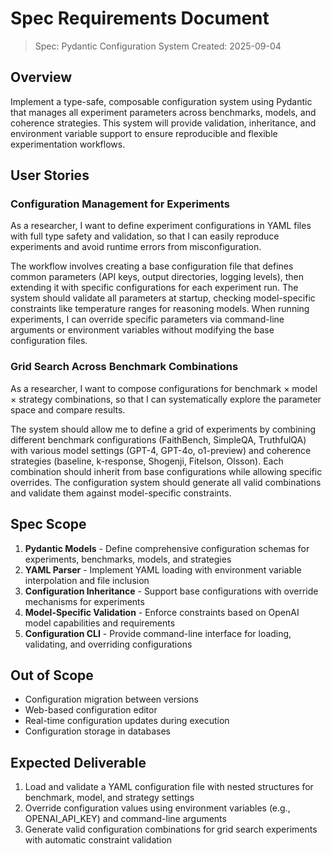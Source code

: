 # Spec Requirements Document

> Spec: Pydantic Configuration System
> Created: 2025-09-04

## Overview

Implement a type-safe, composable configuration system using Pydantic that manages all experiment parameters across benchmarks, models, and coherence strategies. This system will provide validation, inheritance, and environment variable support to ensure reproducible and flexible experimentation workflows.

## User Stories

### Configuration Management for Experiments

As a researcher, I want to define experiment configurations in YAML files with full type safety and validation, so that I can easily reproduce experiments and avoid runtime errors from misconfiguration.

The workflow involves creating a base configuration file that defines common parameters (API keys, output directories, logging levels), then extending it with specific configurations for each experiment run. The system should validate all parameters at startup, checking model-specific constraints like temperature ranges for reasoning models. When running experiments, I can override specific parameters via command-line arguments or environment variables without modifying the base configuration files.

### Grid Search Across Benchmark Combinations

As a researcher, I want to compose configurations for benchmark × model × strategy combinations, so that I can systematically explore the parameter space and compare results.

The system should allow me to define a grid of experiments by combining different benchmark configurations (FaithBench, SimpleQA, TruthfulQA) with various model settings (GPT-4, GPT-4o, o1-preview) and coherence strategies (baseline, k-response, Shogenji, Fitelson, Olsson). Each combination should inherit from base configurations while allowing specific overrides. The configuration system should generate all valid combinations and validate them against model-specific constraints.

## Spec Scope

1. **Pydantic Models** - Define comprehensive configuration schemas for experiments, benchmarks, models, and strategies
2. **YAML Parser** - Implement YAML loading with environment variable interpolation and file inclusion
3. **Configuration Inheritance** - Support base configurations with override mechanisms for experiments
4. **Model-Specific Validation** - Enforce constraints based on OpenAI model capabilities and requirements
5. **Configuration CLI** - Provide command-line interface for loading, validating, and overriding configurations

## Out of Scope

- Configuration migration between versions
- Web-based configuration editor
- Real-time configuration updates during execution
- Configuration storage in databases

## Expected Deliverable

1. Load and validate a YAML configuration file with nested structures for benchmark, model, and strategy settings
2. Override configuration values using environment variables (e.g., OPENAI_API_KEY) and command-line arguments
3. Generate valid configuration combinations for grid search experiments with automatic constraint validation
